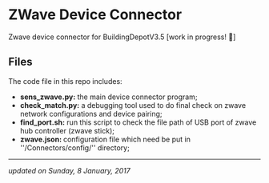 # ZWave Device Connector 
Zwave device connector for BuildingDepotV3.5 [work in progress! :tada:]

## Files
The code file in this repo includes:
<ul>
	<li><b>sens_zwave.py:</b> the main device connector program;</li>
        <li><b>check_match.py:</b> a debugging tool used to do final check on zwave network configurations and device pairing;</li>
        <li><b>find_port.sh:</b> run this script to check the file path of USB port of zwave hub controller (zwave stick);</li>
        <li><b>zwave.json: </b> configuration file which need be put in ''/Connectors/config/'' directory;
</ul>

<hr/>
<i> updated on Sunday, 8 January, 2017 </i>


